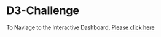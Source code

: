 # D3-Challenge

To Naviage to the Interactive Dashboard, [Please click here](https://leslysok.github.io/D3-Challenge/)
